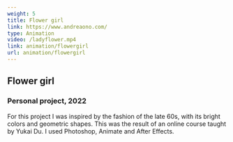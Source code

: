 ```yaml
---
weight: 5
title: Flower girl
link: https://www.andreaono.com/
type: Animation
video: /ladyflower.mp4
link: animation/flowergirl
url: animation/flowergirl
---
```

## Flower girl

### Personal project, 2022

For this project I was inspired by the fashion of the late 60s, with its bright colors and geometric shapes. This was the result of an online course taught by Yukai Du. I used Photoshop, Animate and After Effects.
